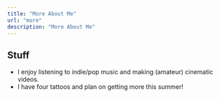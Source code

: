 ```yaml
---
title: "More About Me"
url: "more"
description: "More About Me"
---
```


## Stuff
- I enjoy listening to indie/pop music and making (amateur) cinematic videos.
- I have four tattoos and plan on getting more this summer! 